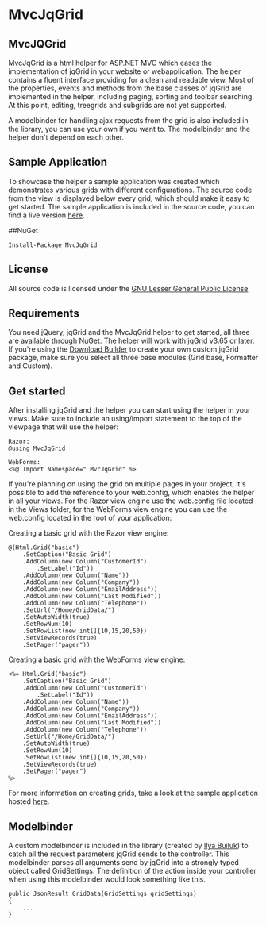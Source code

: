 ﻿# MvcJqGrid
## MvcJQGrid
MvcJqGrid is a html helper for ASP.NET MVC which eases the implementation of jqGrid in your website or webapplication.
The helper contains a fluent interface providing for a clean and readable view. Most of the properties, events and methods from the base classes of jqGrid are implemented in the helper, including paging, sorting and toolbar searching. At this point, editing, treegrids and subgrids are not yet supported.

A modelbinder for handling ajax requests from the grid is also included in the library, you can use your own if you want to. The modelbinder and the helper don't depend on each other.

## Sample Application
To showcase the helper a sample application was created which demonstrates various grids with different configurations. The source code from the view is displayed below every grid, which should make it easy to get started. The sample application is included in the source code, you can find a live version [here](http://playground.webpirates.nl/mvcjqgrid).

##NuGet

	Install-Package MvcJqGrid
	
## License
All source code is licensed under the [GNU Lesser General Public License](http://www.gnu.org/licenses/lgpl.html)

## Requirements
You need jQuery, jqGrid and the MvcJqGrid helper to get started, all three are available through NuGet. The helper will work with jqGrid v3.65 or later. If you're using the [Download Builder](http://www.trirand.com/blog/?page_id=6) to create your own custom jqGrid package, make sure you select all three base modules (Grid base, Formatter and Custom).

## Get started
After installing jqGrid and the helper you can start using the helper in your views. Make sure to include an using/import statement to the top of the viewpage that will use the helper:

	Razor:
	@using MvcJqGrid

	WebForms:
	<%@ Import Namespace=" MvcJqGrid" %>
	
If you're planning on using the grid on multiple pages in your project, it's possible to add the reference to your web.config, which enables the helper in all your views. For the Razor view engine use the web.config file located in the Views folder, for the WebForms view engine you can use the web.config located in the root of your application:

Creating a basic grid with the Razor view engine:

	@(Html.Grid("basic")
		.SetCaption("Basic Grid")
		.AddColumn(new Column("CustomerId")
			.SetLabel("Id"))
		.AddColumn(new Column("Name"))
		.AddColumn(new Column("Company"))
		.AddColumn(new Column("EmailAddress"))
		.AddColumn(new Column("Last Modified"))
		.AddColumn(new Column("Telephone"))
		.SetUrl("/Home/GridData/")
		.SetAutoWidth(true)
		.SetRowNum(10)
		.SetRowList(new int[]{10,15,20,50})
		.SetViewRecords(true)
		.SetPager("pager"))

Creating a basic grid with the WebForms view engine:

	<%= Html.Grid("basic")
		.SetCaption("Basic Grid")
		.AddColumn(new Column("CustomerId")
			.SetLabel("Id"))
		.AddColumn(new Column("Name"))
		.AddColumn(new Column("Company"))
		.AddColumn(new Column("EmailAddress"))
		.AddColumn(new Column("Last Modified"))
		.AddColumn(new Column("Telephone"))
		.SetUrl("/Home/GridData/")
		.SetAutoWidth(true)
		.SetRowNum(10)
		.SetRowList(new int[]{10,15,20,50})
		.SetViewRecords(true)
		.SetPager("pager")
    %>
	
For more information on creating grids, take a look at the sample application hosted [here](http://playground.webpirates.nl/mvcjqgrid).

## Modelbinder
A custom modelbinder is included in the library (created by [Ilya Builuk](http://www.codeproject.com/KB/aspnet/AspNetMVCandJqGrid.aspx)) to catch all the request parameters jqGrid sends to the controller. This modelbinder parses all arguments send by jqGrid into a strongly typed object called GridSettings. The definition of the action inside your controller when using this modelbinder would look something like this.

	public JsonResult GridData(GridSettings gridSettings)
	{
		...
	}

